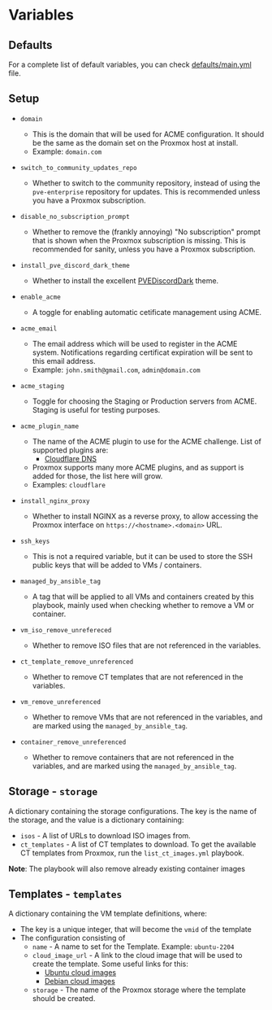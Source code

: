 # Variables

## Defaults

For a complete list of default variables, you can check [defaults/main.yml](../roles/proxmox/defaults/main.yml) file.

## Setup

- `domain` 
    - This is the domain that will be used for ACME configuration. It should be the same as the domain set on the Proxmox host at install.
    - Example: `domain.com`

- `switch_to_community_updates_repo`
    - Whether to switch to the community repository, instead of using the `pve-enterprise` repository for updates. This is recommended unless you have a Proxmox subscription.

- `disable_no_subscription_prompt`
    - Whether to remove the (frankly annoying) "No subscription" prompt that is shown when the Proxmox subscription is missing. This is recommended for sanity, unless you have a Proxmox subscription.

- `install_pve_discord_dark_theme`
    - Whether to install the excellent [PVEDiscordDark](https://github.com/Weilbyte/PVEDiscordDark) theme.

- `enable_acme`
    - A toggle for enabling automatic cetificate management using ACME.

- `acme_email`
    - The email address which will be used to register in the ACME system. Notifications regarding certificat expiration will be sent to this email address.
    - Example: `john.smith@gmail.com`, `admin@domain.com`

- `acme_staging`
    - Toggle for choosing the Staging or Production servers from ACME. Staging is useful for testing purposes.

- `acme_plugin_name`
    - The name of the ACME plugin to use for the ACME challenge. List of supported plugins are:
        - [Cloudflare DNS](./cloudflare_dns.md)
    - Proxmox supports many more ACME plugins, and as support is added for those, the list here will grow.
    - Examples: `cloudflare`

- `install_nginx_proxy`
    - Whether to install NGINX as a reverse proxy, to allow accessing the Proxmox interface on `https://<hostname>.<domain>` URL.

- `ssh_keys`
    - This is not a required variable, but it can be used to store the SSH public keys that will be added to VMs / containers.

- `managed_by_ansible_tag`
    - A tag that will be applied to all VMs and containers created by this playbook, mainly used when checking whether to remove a VM or container.

- `vm_iso_remove_unrefereced`
    - Whether to remove ISO files that are not referenced in the variables.

- `ct_template_remove_unreferenced`
    - Whether to remove CT templates that are not referenced in the variables.

- `vm_remove_unreferenced`
    - Whether to remove VMs that are not referenced in the variables, and are marked using the `managed_by_ansible_tag`.

- `container_remove_unreferenced`
    - Whether to remove containers that are not referenced in the variables, and are marked using the `managed_by_ansible_tag`.

## Storage - `storage`

A dictionary containing the storage configurations. The key is the name of the storage, and the value is a dictionary containing:
- `isos` - A list of URLs to download ISO images from.
- `ct_templates` - A list of CT templates to download. To get the available CT templates from Proxmox, run the `list_ct_images.yml` playbook.

**Note**: The playbook will also remove already existing container images

## Templates - `templates`

A dictionary containing the VM template definitions, where:
- The key is a unique integer, that will become the `vmid` of the template
- The configuration consisting of
    - `name` - A name to set for the Template. Example: `ubuntu-2204`
    - `cloud_image_url` - A link to the cloud image that will be used to create the template. Some useful links for this:
        - [Ubuntu cloud images](https://cloud-images.ubuntu.com/)
        - [Debian cloud images](https://cloud.debian.org/images/cloud/)
    - `storage` - The name of the Proxmox storage where the template should be created.
